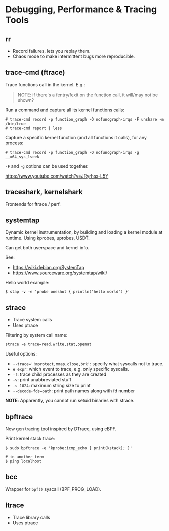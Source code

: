 # Debugging, Performance & Tracing Tools

## rr

- Record failures, lets you replay them.
- Chaos mode to make intermittent bugs more reproducible.

## trace-cmd (ftrace)

Trace functions call in the kernel. E.g.:

>
> NOTE: if there's a fentry/fexit on the function call, it will/may not be shown?
>

Run a command and capture all its kernel functions calls:

```console
# trace-cmd record -p function_graph -O nofuncgraph-irqs -F unshare -m /bin/true
# trace-cmd report | less
```

Capture a specific kernel function (and all functions it calls), for any process:

```console
# trace-cmd record -p function_graph -O nofuncgraph-irqs -g __x64_sys_lseek
```

`-F` and `-g` options can be used together.

https://www.youtube.com/watch?v=JRyrhsx-L5Y

## traceshark, kernelshark

Frontends for ftrace / perf.

## systemtap

Dynamic kernel instrumentation, by building and loading a kernel module at runtime.
Using kprobes, uprobes, USDT.

Can get both userspace and kernel info.

See:

- https://wiki.debian.org/SystemTap
- https://www.sourceware.org/systemtap/wiki/

Hello world example:

```console
$ stap -v -e 'probe oneshot { println("hello world") }'
```

## strace

- Trace system calls
- Uses ptrace

Filtering by system call name:

```
strace -e trace=read,write,stat,openat
```

Useful options:

- `--trace='!mprotect,mmap,close,brk'`: specify what syscalls not to trace.
- `e expr`: which event to trace, e.g. only specific syscalls.
- `-f`: trace child processes as they are created
- `-v`: print unabbreviated stuff
- `-s 1024`: maximum string size to print
- `--decode-fds=path`: print path names along with fd number

**NOTE**: Apparently, you cannot run setuid binaries with strace.

## bpftrace

New gen tracing tool inspired by DTrace, using eBPF.

Print kernel stack trace:

```console
$ sudo bpftrace -e 'kprobe:icmp_echo { print(kstack); }'

# in another term
$ ping localhost
```

## bcc

Wrapper for `bpf()` syscall (BPF_PROG_LOAD).

## ltrace

- Trace library calls
- Uses ptrace

